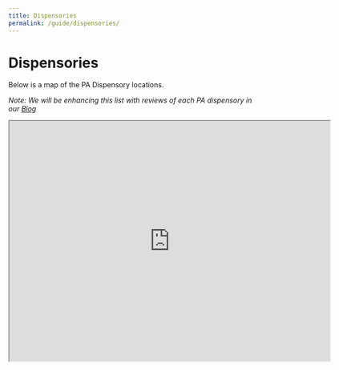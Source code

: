 ```yaml
---
title: Dispensories
permalink: /guide/dispensories/
---
```

# Dispensories

Below is a map of the PA Dispensory locations. 

*Note: We will be enhancing this list with reviews of each PA dispensory in our [Blog](/blog/)*

<iframe src="https://www.google.com/maps/d/u/0/embed?mid=1Ji3AY1MuR8iv3Ny7JHyM5RcZ3xxChp7y" width="640" height="480"></iframe>